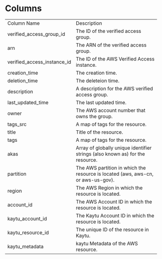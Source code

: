 # Columns  

<table>
	<tr><td>Column Name</td><td>Description</td></tr>
	<tr><td>verified_access_group_id</td><td>The ID of the verified access group.</td></tr>
	<tr><td>arn</td><td>The ARN of the verified access group.</td></tr>
	<tr><td>verified_access_instance_id</td><td>The ID of the AWS Verified Access instance.</td></tr>
	<tr><td>creation_time</td><td>The creation time.</td></tr>
	<tr><td>deletion_time</td><td>The deleteion time.</td></tr>
	<tr><td>description</td><td>A description for the AWS verified access group.</td></tr>
	<tr><td>last_updated_time</td><td>The last updated time.</td></tr>
	<tr><td>owner</td><td>The AWS account number that owns the group.</td></tr>
	<tr><td>tags_src</td><td>A map of tags for the resource.</td></tr>
	<tr><td>title</td><td>Title of the resource.</td></tr>
	<tr><td>tags</td><td>A map of tags for the resource.</td></tr>
	<tr><td>akas</td><td>Array of globally unique identifier strings (also known as) for the resource.</td></tr>
	<tr><td>partition</td><td>The AWS partition in which the resource is located (aws, aws-cn, or aws-us-gov).</td></tr>
	<tr><td>region</td><td>The AWS Region in which the resource is located.</td></tr>
	<tr><td>account_id</td><td>The AWS Account ID in which the resource is located.</td></tr>
	<tr><td>kaytu_account_id</td><td>The Kaytu Account ID in which the resource is located.</td></tr>
	<tr><td>kaytu_resource_id</td><td>The unique ID of the resource in Kaytu.</td></tr>
	<tr><td>kaytu_metadata</td><td>kaytu Metadata of the AWS resource.</td></tr>
</table>